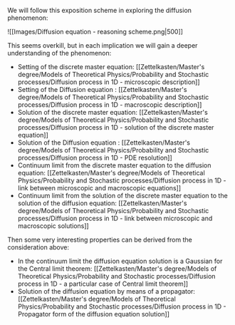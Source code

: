 We will follow this exposition scheme in exploring the diffusion phenomenon:

![[Images/Diffusion equation - reasoning scheme.png|500]]

This seems overkill, but in each implication we will gain a deeper understanding of the phenomenon:

- Setting of the discrete master equation: [[Zettelkasten/Master's degree/Models of Theoretical Physics/Probability and Stochastic processes/Diffusion process in 1D - microscopic description]]
- Setting of the Diffusion equation : [[Zettelkasten/Master's degree/Models of Theoretical Physics/Probability and Stochastic processes/Diffusion process in 1D - macroscopic description]]
- Solution of the discrete master equation: [[Zettelkasten/Master's degree/Models of Theoretical Physics/Probability and Stochastic processes/Diffusion process in 1D - solution of the discrete master equation]]
- Solution of the Diffusion equation : [[Zettelkasten/Master's degree/Models of Theoretical Physics/Probability and Stochastic processes/Diffusion process in 1D - PDE resolution]]
- Continuum limit from the discrete master equation to the diffusion equation: [[Zettelkasten/Master's degree/Models of Theoretical Physics/Probability and Stochastic processes/Diffusion process in 1D - link between microscopic and macroscopic equations]]
- Continuum limit from the solution of the discrete master equation to the solution of the diffusion equation: [[Zettelkasten/Master's degree/Models of Theoretical Physics/Probability and Stochastic processes/Diffusion process in 1D - link between microscopic and macroscopic solutions]]

Then some very interesting properties can be derived from the consideration above:

- In the continuum limit the diffusion equation solution is a Gaussian for the Central limit theorem: [[Zettelkasten/Master's degree/Models of Theoretical Physics/Probability and Stochastic processes/Diffusion process in 1D - a particular case of Central limit theorem]]
- Solution of the diffusion equation by means of a propagator: [[Zettelkasten/Master's degree/Models of Theoretical Physics/Probability and Stochastic processes/Diffusion process in 1D - Propagator form of the diffusion equation solution]]
